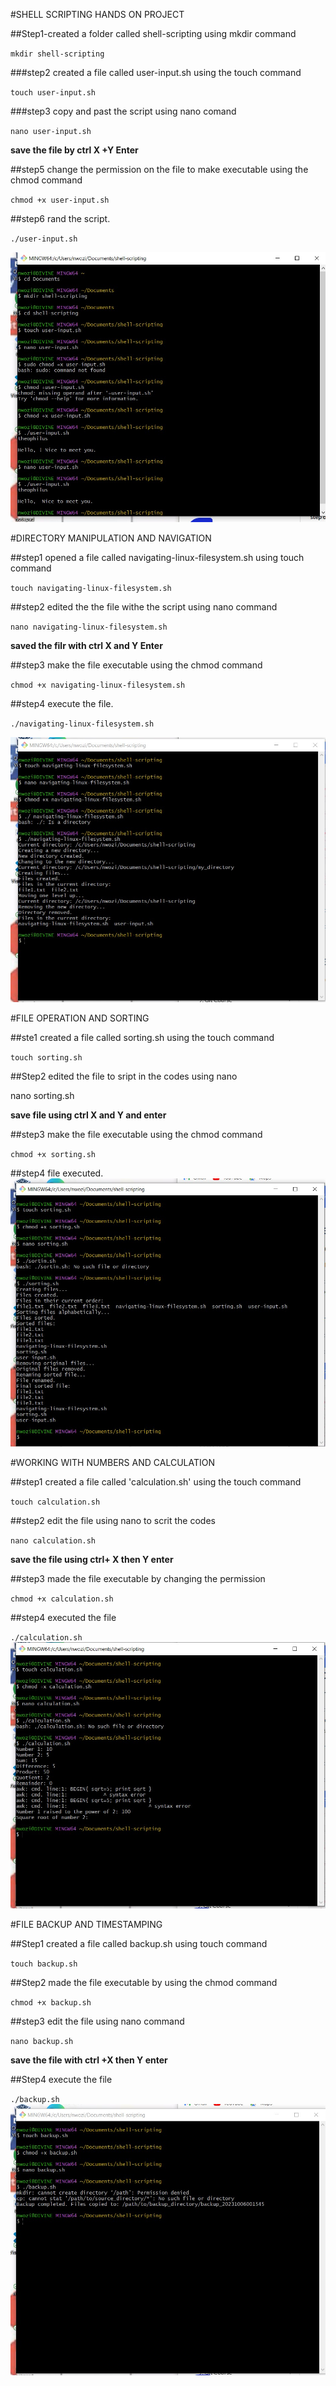 #SHELL SCRIPTING HANDS ON PROJECT

##Step1-created a folder called shell-scripting using mkdir command

`mkdir shell-scripting`

###step2 created a file called user-input.sh using the touch command

`touch user-input.sh`

###step3 copy and past the script using nano comand

`nano user-input.sh`

**save the file by ctrl X +Y Enter**

##step5 change the permission on the file to make executable using the chmod command

`chmod +x user-input.sh`

##step6 rand the script.

`./user-input.sh`

![Alt text](images/step1-6.jpg)


#DIRECTORY MANIPULATION AND NAVIGATION

##step1 opened a file called navigating-linux-filesystem.sh using touch command

`touch navigating-linux-filesystem.sh` 

##step2 edited the the file withe the script using nano command

`nano navigating-linux-filesystem.sh` 

**saved the filr with ctrl X and Y Enter**

##step3 make the file executable using the chmod command

`chmod +x navigating-linux-filesystem.sh`

##step4 execute the file.

`./navigating-linux-filesystem.sh`

![Alt text](images/navigating&manipulationdir.jpg)


#FILE OPERATION AND SORTING

##ste1 created a file called sorting.sh using the touch command

`touch sorting.sh`

##Step2 edited the file to sript in the codes using nano

nano sorting.sh

**save file using ctrl X  and Y and enter**

##step3 make the file executable using the chmod command

`chmod +x sorting.sh`

##step4 file executed.
![Alt text](images/file-sorting.jpg)

#WORKING WITH NUMBERS AND CALCULATION

##step1 created a file called 'calculation.sh' using the touch command

`touch calculation.sh`

##step2 edit the file using nano to scrit the codes

`nano calculation.sh`

**save the file using ctrl+ X then Y enter**

##step3 made the file executable by changing the permission 

`chmod +x calculation.sh`

##step4 executed the file

`./calculation.sh`
![Alt text](images/working-with-numbers.jpg)


#FILE BACKUP AND TIMESTAMPING

##Step1 created a file called backup.sh using touch command

`touch backup.sh`

##Step2 made the file executable by using the chmod command

`chmod +x backup.sh`

##step3 edit the file using nano command

`nano backup.sh`

**save the file with ctrl +X then Y enter**

##Step4 execute the file

`./backup.sh`
![Alt text](images/file-backup.jpg)







